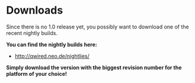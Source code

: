 # Downloads #

Since there is no 1.0 release yet, you possibly want to download one of the recent nightly builds.

**You can find the nightly builds here:**

  * http://qwired.neo.de/nightlies/

**Simply download the version with the biggest revision number for the platform of your choice!**